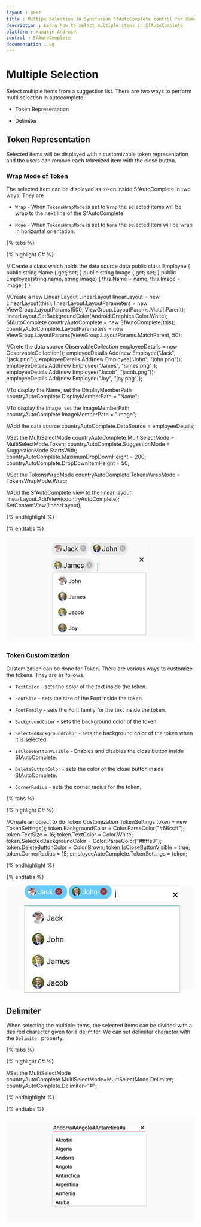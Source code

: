 ```yaml
---
layout : post
title : Multipe Selection in Syncfusion SfAutoComplete control for Xamarin.Android
description : Learn how to select multiple items in SfAutoComplete
platform : Xamarin.Android
control : SfAutoComplete
documentation : ug
---
```


# Multiple Selection

Select multiple items from a suggestion list. There are two ways to perform multi selection in autocomplete.

* Token Representation

* Delimiter

## Token Representation

Selected items will be displayed with a customizable token representation and the users can remove each tokenized item with the close button.

### Wrap Mode of Token

The selected item can be displayed as token inside SfAutoComplete in two ways. They are

* `Wrap` - When `TokensWrapMode` is set to `Wrap` the selected items will be wrap to the next line of the SfAutoComplete.

* `None` - When `TokensWrapMode` is set to `None` the selected item will be wrap in horizontal orientation.

{% tabs %}

{% highlight C# %}

// Create a class which holds the data source data
public class Employee
{
public string Name { get; set; }
public string Image { get; set; }
public Employee(string name, string image)
{
this.Name = name;
this.Image = image;
}
}

//Create a new Linear Layout
LinearLayout linearLayout = new LinearLayout(this);
linearLayout.LayoutParameters = new ViewGroup.LayoutParams(500, ViewGroup.LayoutParams.MatchParent);
linearLayout.SetBackgroundColor(Android.Graphics.Color.White);
SfAutoComplete countryAutoComplete = new SfAutoComplete(this);
countryAutoComplete.LayoutParameters = new ViewGroup.LayoutParams(ViewGroup.LayoutParams.MatchParent, 50);

//Crete the data source
ObservableCollection<Employee> employeeDetails = new ObservableCollection<Employee>();
employeeDetails.Add(new Employee("Jack", "jack.png"));
employeeDetails.Add(new Employee("John", "john.png"));
employeeDetails.Add(new Employee("James", "james.png"));
employeeDetails.Add(new Employee("Jacob", "jacob.png"));
employeeDetails.Add(new Employee("Joy", "joy.png"));

//To display the Name, set the DisplayMemberPath
countryAutoComplete.DisplayMemberPath = "Name";

//To display the Image, set the ImageMemberPath
countryAutoComplete.ImageMemberPath = "Image";

//Add the data source
countryAutoComplete.DataSource = employeeDetails;

//Set the MultiSelectMode
countryAutoComplete.MultiSelectMode = MultiSelectMode.Token;
countryAutoComplete.SuggestionMode = SuggestionMode.StartsWith;
countryAutoComplete.MaximumDropDownHeight = 200;
countryAutoComplete.DropDownItemHeight = 50;

//Set the TokensWrapMode
countryAutoComplete.TokensWrapMode = TokensWrapMode.Wrap;

//Add the SfAutoComplete view to the linear layout
linearLayout.AddView(countryAutoComplete);
SetContentView(linearLayout);

	
{% endhighlight %}

{% endtabs %}

![](images/TokenRepresentationWrap.png)

### Token Customization

Customization can be done for Token. There are various ways to customize the tokens. They are as follows.

* `TextColor` - sets the color of the text inside the token.

* `FontSize` - sets the size of the Font inside the token.

* `FontFamily` - sets the Font family for the text inside the token.

* `BackgroundColor` - sets the background color of the token.

* `SelectedBackgroundColor` - sets the background color of the token when it is selected.

* `IsCloseButtonVisible` - Enables and disables the close button inside SfAutoComplete.

* `DeleteButtonColor` - sets the color of the close button inside SfAutoComplete.

* `CornerRadius` - sets the corner radius for the token.


{% tabs %}

{% highlight C# %}

//Create an object to do Token Customization 
TokenSettings token = new TokenSettings();
token.BackgroundColor = Color.ParseColor("#66ccff");
token.TextSize = 16;
token.TextColor = Color.White;
token.SelectedBackgroundColor = Color.ParseColor("#ffffe0");
token.DeleteButtonColor = Color.Brown;
token.IsCloseButtonVisible = true;
token.CornerRadius = 15;
employeeAutoComplete.TokenSettings = token;
	 
{% endhighlight %}

{% endtabs %}

![](images/TokenRepresentation.png)

## Delimiter

When selecting the multiple items, the selected items can be divided with a desired character given for a delimiter. We can set delimiter character with the `Delimiter` property.

{% tabs %}

{% highlight C# %}

//Set the MultiSelectMode
countryAutoComplete.MultiSelectMode=MultiSelectMode.Delimiter;
countryAutoComplete.Delimiter="#";
	 
{% endhighlight %}

{% endtabs %}
	
![](images/delimiter.png)
	





